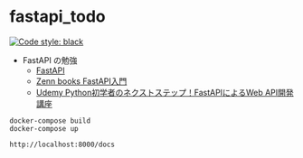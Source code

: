 # fastapi_todo

[![Code style: black](https://img.shields.io/badge/code%20style-black-000000.svg)](https://github.com/psf/black)

- FastAPI の勉強
  - [FastAPI](https://fastapi.tiangolo.com/ja/)
  - [Zenn books FastAPI入門](https://zenn.dev/sh0nk/books/537bb028709ab9)
  - [Udemy Python初学者のネクストステップ！FastAPIによるWeb API開発講座](https://www.udemy.com/course/python-fastapi/)

```code
docker-compose build
docker-compose up
```

```code
http://localhost:8000/docs
```
